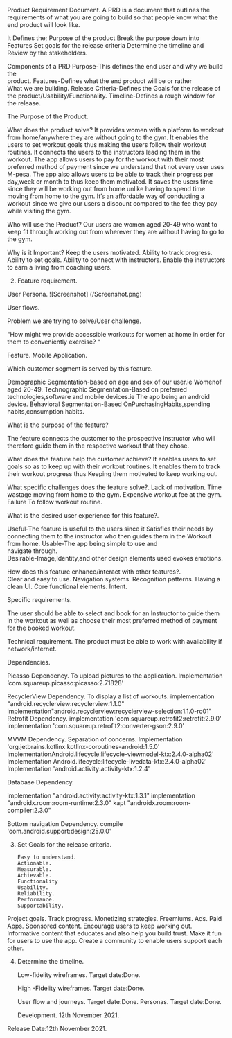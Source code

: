 Product Requirement Document.
A  PRD is a document that outlines the requirements of what you are going to build so that people know what the end product will look like.

It Defines the;
Purpose of the product
Break the purpose down into Features
Set goals for the release criteria 
Determine the timeline and Review by the stakeholders.


Components of a PRD
Purpose-This defines the end user and why we build the  
                  product.
Features-Defines what the end product will be or rather  
                   What we are building.
Release Criteria-Defines the Goals for the release of the 
                                product/Usability/Functionality.
Timeline-Defines a rough window for the release.




The Purpose of the Product.

What does the product solve?
It provides women with a platform to workout from home/anywhere they are without going to the  gym.
It enables the users to set workout goals  thus making the users follow their workout routines.
It connects the users to the instructors  leading them in the workout.
The app allows users to pay for the workout with their most preferred method of payment since we understand that not every user uses M-pesa.
The app also allows users to be able to track their progress per day,week or month to thus keep them motivated. 
It saves the users time since they will be working out from home unlike having to spend time moving from home to the gym.
It’s an affordable way of conducting a workout since we give our users a discount compared to the fee they pay while visiting the gym.

Who will use the Product?
Our users are women aged 20-49 who want to keep fit through working out from wherever they are without having to go to the gym.


Why is it Important?
Keep the users motivated.
Ability to track progress.
Ability to set goals.
Ability to connect with instructors.
Enable the instructors to earn a living from coaching users.


2. Feature requirement.

User Persona.
![Screenshot] (/Screenshot.png)

User flows.


Problem we are trying to solve/User challenge.

“How might we provide accessible workouts for women at home in order for them to conveniently exercise? “



Feature.
Mobile Application.

Which customer segment is served by this feature.

Demographic Segmentation-based on age and sex of our user.ie Womenof aged 20-49.
Technographic Segmentation-Based on preferred technologies,software and mobile devices.ie The app being an android device.
Behavioral Segmentation-Based OnPurchasingHabits,spending habits,consumption habits.


What is the purpose of the feature?

The feature connects the customer to the prospective instructor who will therefore guide them in the respective workout that they chose.

What does the feature help the customer achieve?
It enables users to set goals so as to keep up with    their workout routines.
It enables them to track their workout  progress thus Keeping them motivated to keep working out.

What specific challenges does the feature solve?.
Lack of motivation.
Time wastage moving from home to the gym.
Expensive workout fee at the gym.
Failure To follow workout routine.

What is the desired user experience for this feature?.

Useful-The feature is useful to the users since it Satisfies their needs by connecting them to the instructor who then guides them in the Workout   from home.
Usable-The app being simple to use and       
navigate through.       
Desirable-Image,Identity,and other design     elements used evokes emotions.

How does this feature enhance/interact with other features?.    
  Clear and easy to use.
  Navigation systems.
  Recognition patterns.
  Having a clean UI.
  Core functional elements.
  Intent.

Specific requirements.

   The user should be able to select and book for an 
   Instructor to guide them in the workout as well as 
   choose their most preferred method of payment for 
   the booked workout.  

Technical requirement.
The product must be able to work with availability if  network/internet.

Dependencies.
      
Picasso Dependency.
To upload pictures to the application.
Implementation ‘com.squareup.picasso:picasso:2.71828’

RecyclerView Dependency.
To display a list of workouts.
implementation "android.recyclerview:recyclerview:1.1.0"
implementation"android.recyclerview:recyclerview-selection:1.1.0-rc01"
Retrofit Dependency.
implementation 'com.squareup.retrofit2:retrofit:2.9.0'
implementation 'com.squareup.retrofit2:converter-gson:2.9.0'

MVVM Dependency.
Separation of concerns.
Implementation   'org.jetbrains.kotlinx:kotlinx-coroutines-android:1.5.0'
ImplementationAndroid.lifecycle:lifecycle-viewmodel-ktx:2.4.0-alpha02'
Implementation Android.lifecycle:lifecycle-livedata-ktx:2.4.0-alpha02'
Implementation  'android.activity:activity-ktx:1.2.4'

Database Dependency.

implementation "android.activity:activity-ktx:1.3.1"
implementation "androidx.room:room-runtime:2.3.0"
kapt "androidx.room:room-compiler:2.3.0"


Bottom navigation Dependency.
compile 'com.android.support:design:25.0.0'


3. Set Goals for the release criteria.

       Easy to understand.
       Actionable.
       Measurable.
       Achievable.
       Functionality
       Usability.
       Reliability.
       Performance.
       Supportability.

Project goals.
Track progress.
Monetizing strategies.
      Freemiums.
      Ads.
      Paid Apps.
      Sponsored content.
Encourage users to keep working out.
Informative content that educates and also
help you build trust.
 Make it fun for users to use the app.
 Create a community to enable users support 
 each other.
 
 
4. Determine the timeline.
        
    Low-fidelity wireframes.
    Target date:Done.

    High -Fidelity wireframes.
    Target date:Done.

    User flow and journeys.
    Target date:Done.
    Personas.
    Target date:Done.

    Development.
    12th November 2021.

Release Date:12th November 2021.




            
 
      

   








